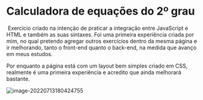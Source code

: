# Calculadora de equações do 2º grau

​		Exercício criado na intenção de praticar a integração entre JavaScript e HTML e também as suas sintaxes. Foi uma primeira experiência criada por mim, no qual pretendo agregar outros exercícios dentro da mesma página e ir melhorando, tanto o front-end quanto o back-end, na medida que avanço em meus estudos.



Por enquanto a página está com um layout bem simples criado em CSS, realmente é uma primeira experiência e acredito que ainda melhorará bastante.

![image-20220713180424755](C:\Users\guilh\AppData\Roaming\Typora\typora-user-images\image-20220713180424755.png)